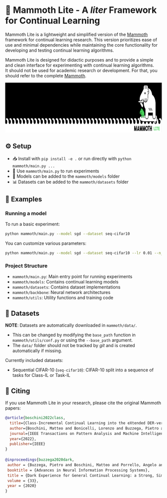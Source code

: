 # 🦣 Mammoth Lite - A *liter* Framework for Continual Learning

Mammoth Lite is a lightweight and simplified version of the [Mammoth](https://github.com/aimagelab/mammoth) framework for continual learning research. This version prioritizes ease of use and minimal dependencies while maintaining the core functionality for developing and testing continual learning algorithms.

Mammoth Lite is designed for didactic purposes and to provide a simple and clean interface for experimenting with continual learning algorithms.  
It should not be used for academic research or development. For that, you should refer to the complete [Mammoth](https://github.com/aimagelab/mammoth).

<p align="center">
  <img width="1000" height="160" src="docs/static/mammoth_banner.svg" alt="logo">
</p>

## ⚙️ Setup

- 📥 Install with `pip install -e .` or run directly with `python mammoth/main.py ...`
- 🚀 Use `mammoth/main.py` to run experiments
- 🧩 Models can be added to the `mammoth/models` folder
- 📊 Datasets can be added to the `mammoth/datasets` folder

## 🧪 Examples

### Running a model

To run a basic experiment:

```bash
python mammoth/main.py --model sgd --dataset seq-cifar10
```

You can customize various parameters:

```bash
python mammoth/main.py --model sgd --dataset seq-cifar10 --lr 0.01 --n_epochs 50
```

### Project Structure

- `mammoth/main.py`: Main entry point for running experiments
- `mammoth/models`: Contains continual learning models
- `mammoth/datasets`: Contains dataset implementations
- `mammoth/backbone`: Neural network architectures
- `mammoth/utils`: Utility functions and training code

## 🔧 Datasets

**NOTE**: Datasets are automatically downloaded in `mammoth/data/`.  
- This can be changed by modifying the `base_path` function in `mammoth/utils/conf.py` or using the `--base_path` argument.
- The `data/` folder should not be tracked by _git_ and is created automatically if missing.

Currently included datasets:
- Sequential CIFAR-10 (`seq-cifar10`): CIFAR-10 split into a sequence of tasks for Class-IL or Task-IL

## 📝 Citing

If you use Mammoth Lite in your research, please cite the original Mammoth papers:

```bibtex
@article{boschini2022class,
  title={Class-Incremental Continual Learning into the eXtended DER-verse},
  author={Boschini, Matteo and Bonicelli, Lorenzo and Buzzega, Pietro and Porrello, Angelo and Calderara, Simone},
  journal={IEEE Transactions on Pattern Analysis and Machine Intelligence},
  year={2022},
  publisher={IEEE}
}

@inproceedings{buzzega2020dark,
 author = {Buzzega, Pietro and Boschini, Matteo and Porrello, Angelo and Abati, Davide and Calderara, Simone},
 booktitle = {Advances in Neural Information Processing Systems},
 title = {Dark Experience for General Continual Learning: a Strong, Simple Baseline},
 volume = {33},
 year = {2020}
}
```
